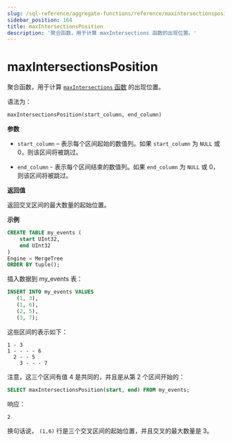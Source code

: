 ```yaml
---
slug: /sql-reference/aggregate-functions/reference/maxintersectionsposition
sidebar_position: 164
title: maxIntersectionsPosition
description: '聚合函数，用于计算 maxIntersections 函数的出现位置。'
---
```



# maxIntersectionsPosition

聚合函数，用于计算 [`maxIntersections` 函数](./maxintersections.md) 的出现位置。

语法为：

```sql
maxIntersectionsPosition(start_column, end_column)
```

**参数**

- `start_column` – 表示每个区间起始的数值列。如果 `start_column` 为 `NULL` 或 0，则该区间将被跳过。

- `end_column` - 表示每个区间结束的数值列。如果 `end_column` 为 `NULL` 或 0，则该区间将被跳过。

**返回值**

返回交叉区间的最大数量的起始位置。

**示例**

```sql
CREATE TABLE my_events (
    start UInt32,
    end UInt32
)
Engine = MergeTree
ORDER BY tuple();
```

插入数据到 my_events 表：

```sql
INSERT INTO my_events VALUES
   (1, 3),
   (1, 6),
   (2, 5),
   (3, 7);
```

这些区间的表示如下：

```response
1 - 3
1 - - - - 6
  2 - - 5
    3 - - - 7
```

注意，这三个区间有值 4 是共同的，并且是从第 2 个区间开始的：

```sql
SELECT maxIntersectionsPosition(start, end) FROM my_events;
```

响应：
```response
2
```

换句话说， `(1,6)` 行是三个交叉区间的起始位置，并且交叉的最大数量是 3。
